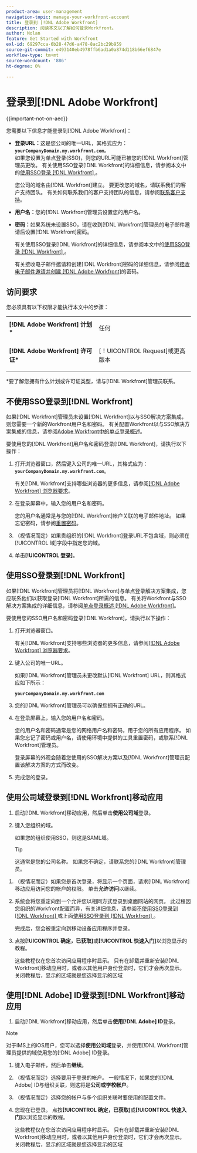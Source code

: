 ```yaml
---
product-area: user-management
navigation-topic: manage-your-workfront-account
title: 登录到 [!DNL Adobe Workfront]
description: 阅读本文以了解如何登录Workfront。
author: Nolan
feature: Get Started with Workfront
exl-id: 69297cca-6b28-47d6-a478-8ac2bc29b959
source-git-commit: e493140eb4978ffb6ad1a0a874d118b66ef6847e
workflow-type: tm+mt
source-wordcount: '886'
ht-degree: 0%

---
```


# 登录到[!DNL Adobe Workfront]

{{important-not-on-aec}}

您需要以下信息才能登录到[!DNL Adobe Workfront]：

* **登录URL：**&#x200B;这是您公司的唯一URL，其格式应为： **`yourCompanyDomain.my.workfront.com`**。\
   如果您设置为单点登录(SSO)，则您的URL可能已被您的[!DNL Workfront]管理员更改。 有关使用SSO登录[!DNL Workfront]的详细信息，请参阅本文中的[使用SSO登录 [!DNL Workfront] ](#log-in-to-workfront-with-sso)。

  您公司的域名由[!DNL Workfront]建立。 要更改您的域名，请联系我们的客户支持团队。 有关如何联系我们的客户支持团队的信息，请参阅[联系客户支持](../../../workfront-basics/tips-tricks-and-troubleshooting/contact-customer-support.md)。

* **用户名：**&#x200B;您的[!DNL Workfront]管理员设置您的用户名。
* **密码：**&#x200B;如果系统未设置SSO，请在收到[!DNL Workfront]管理员的电子邮件邀请后设置[!DNL Workfront]密码。

  有关使用SSO登录[!DNL Workfront]的详细信息，请参阅本文中的[使用SSO登录 [!DNL Workfront] ](#log-in-to-workfront-with-sso)。

  有关接收电子邮件邀请和创建[!DNL Workfront]密码的详细信息，请参阅[接收电子邮件邀请并创建 [!DNL Adobe Workfront]](../../../workfront-basics/manage-your-account-and-profile/managing-your-workfront-account/receive-email-invitations.md)的密码。

## 访问要求

您必须具有以下权限才能执行本文中的步骤：

<table style="table-layout:auto"> 
 <col> 
 </col> 
 <col> 
 </col> 
 <tbody> 
  <tr> 
   <td role="rowheader"><strong>[!DNL Adobe Workfront] 计划*</strong></td> 
   <td> <p>任何</p> </td> 
  </tr> 
  <tr> 
   <td role="rowheader"><strong>[!DNL Adobe Workfront] 许可证*</strong></td> 
   <td> <p>[！UICONTROL Request]或更高版本</p> </td> 
  </tr> 
 </tbody> 
</table>

&#42;要了解您拥有什么计划或许可证类型，请与[!DNL Workfront]管理员联系。

## 不使用SSO登录到[!DNL Workfront]

如果[!DNL Workfront]管理员未设置[!DNL Workfront]以与SSO解决方案集成，则您需要一个新的Workfront用户名和密码。 有关配置Workfront以与SSO解决方案集成的信息，请参阅[Adobe Workfront中的单点登录概述](../../../administration-and-setup/add-users/single-sign-on/sso-in-workfront.md)。

要使用您的[!DNL Workfront]用户名和密码登录[!DNL Workfront]，请执行以下操作：

1. 打开浏览器窗口，然后键入公司的唯一URL，其格式应为： **`yourCompanyDomain.my.workfront.com`**。

   有关[!DNL Workfront]支持哪些浏览器的更多信息，请参阅[[!DNL Adobe Workfront] 浏览器要求](../../../workfront-basics/workfront-browser-requirements.md)。

1. 在登录屏幕中，输入您的用户名和密码。

   您的用户名通常是与您的[!DNL Workfront]帐户关联的电子邮件地址。 如果忘记密码，请参阅[重置密码](../../../workfront-basics/manage-your-account-and-profile/managing-your-workfront-account/reset-your-password.md)。

1. （视情况而定）如果贵组织的[!DNL Workfront]登录URL不包含域，则必须在[!UICONTROL 域]字段中指定您的域。
1. 单击&#x200B;**[!UICONTROL 登录]**。

## 使用SSO登录到[!DNL Workfront]

如果[!DNL Workfront]管理员将[!DNL Workfront]与单点登录解决方案集成，您应联系他们以获取登录[!DNL Workfront]所需的信息。 有关将Workfront与SSO解决方案集成的详细信息，请参阅[单点登录概述 [!DNL Adobe Workfront]](../../../administration-and-setup/add-users/single-sign-on/sso-in-workfront.md)。

要使用您的SSO用户名和密码登录[!DNL Workfront]，请执行以下操作：

1. 打开浏览器窗口。

   有关[!DNL Workfront]支持哪些浏览器的更多信息，请参阅[[!DNL Adobe Workfront] 浏览器要求](../../../workfront-basics/workfront-browser-requirements.md)。

1. 键入公司的唯一URL。

   如果[!DNL Workfront]管理员未更改默认[!DNL Workfront] URL，则其格式应如下所示：

   **`yourCompanyDomain.my.workfront.com`**

1. 您的[!DNL Workfront]管理员可以确保您拥有正确的URL。
1. 在登录屏幕上，输入您的用户名和密码。

   您的用户名和密码通常是您的网络用户名和密码，用于您的所有应用程序。 如果您忘记了密码或用户名，请使用环境中提供的工具重置密码，或联系[!DNL Workfront]管理员。

   登录屏幕的外观会随着您使用的SSO解决方案以及[!DNL Workfront]管理员配置该解决方案的方式而改变。

1. 完成您的登录。

## 使用公司域登录到[!DNL Workfront]移动应用

1. 启动[!DNL Workfront]移动应用，然后单击&#x200B;**使用公司域**&#x200B;登录。

1. 键入您组织的域。

   如果您的组织使用SSO，则这是SAML域。

   >[!TIP]
   >
   >这通常是您的公司名称。 如果您不确定，请联系您的[!DNL Workfront]管理员。

<!--1. Specify the [!DNL Workfront] URL for your company or the link to your SAML authentication portal.

   The [!DNL Workfront] URL should display in the following format:
   **`yourDomain.my.workfront.com`**

   For example:

   **`swains.my.workfront.com`**

1. If you are logging in with you SAML credentials, follow the login steps from your SAML authentication portal.

   Your [!DNL Workfront] administrator must enable SAML 2.0 authentication with the [!DNL Workfront] web application in order to log in with your SAML credentials. For information about how to enable SAML 2.0, see the section [Configure [!DNL Adobe Workfront] with SAML 2.0](../../../administration-and-setup/add-users/single-sign-on/configure-workfront-saml-2.md#saml-with-workfront-web-app) in the article [Configure [!DNL Adobe Workfront] with SAML 2.0](../../../administration-and-setup/add-users/single-sign-on/configure-workfront-saml-2.md). If you cannot log in as described in this section, contact your Workfront administrator.

1. Tap **[!UICONTROL Continue in browser]**.
1. Specify the **[!UICONTROL Username]** of your [!DNL Workfront] account or SAML user.
1. Specify the **[!UICONTROL Password]** for your [!DNL Workfront] account or SAML user.-->

1. （视情况而定）如果您是首次登录，将显示一个页面，请求[!DNL Workfront]移动应用访问您的帐户的权限。 单击&#x200B;**允许访问**&#x200B;以继续。

1. 系统会将您重定向到一个允许您以相同方式登录到桌面网站的网页。 此过程因您组织的Workfront配置而异，有关详细信息，请参阅[不使用SSO登录到 [!DNL Workfront] ](#log-in-to-workfront-without-sso)或上面[使用SSO登录到 [!DNL Workfront] ](#log-in-to-workfront-with-sso)。

   完成后，您会被重定向到移动设备应用程序并登录。

1. 点按&#x200B;**[!UICONTROL 确定，已获取]**&#x200B;或&#x200B;**[!UICONTROL 快速入门]**&#x200B;以浏览显示的教程。

   这些教程仅在您首次访问应用程序时显示。 只有在卸载并重新安装[!DNL Workfront]移动应用时，或者以其他用户身份登录时，它们才会再次显示。 关闭教程后，显示的区域就是您选择显示的区域

## 使用[!DNL Adobe] ID登录到[!DNL Workfront]移动应用

1. 启动[!DNL Workfront]移动应用，然后单击&#x200B;**使用[!DNL Adobe] ID**&#x200B;登录。

>[!NOTE]
>
>对于IMS上的iOS用户，您可以选择&#x200B;**使用公司域**&#x200B;登录，并使用[!DNL Workfront]管理员提供的域使用您的[!DNL Adobe] ID登录。

1. 键入电子邮件，然后单击&#x200B;**继续**。

1. （视情况而定）选择要用于登录的帐户。 一般情况下，如果您的[!DNL Adobe] ID与组织关联，则这将是&#x200B;**公司或学校帐户**。

1. （视情况而定）选择您的帐户与多个组织关联时要使用的配置文件。

1. 您现在已登录。 点按&#x200B;**[!UICONTROL 确定，已获取]**&#x200B;或&#x200B;**[!UICONTROL 快速入门]**&#x200B;以浏览显示的教程。

   这些教程仅在您首次访问应用程序时显示。 只有在卸载并重新安装[!DNL Workfront]移动应用时，或者以其他用户身份登录时，它们才会再次显示。 关闭教程后，显示的区域就是您选择显示的区域